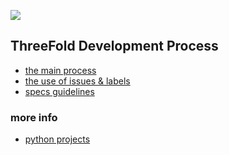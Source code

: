 
![](https://cdn-ambdm.nitrocdn.com/zUStGNwhFFmcAfEijimMyzkTGjBKyUvh/assets/static/optimized/rev-f309bc4/wp-content/uploads/2019/12/7-4.jpg)

## ThreeFold Development Process

- [the main process](development_process.md)
- [the use of issues & labels ](issue_labels.md)
- [specs guidelines](specs_guidelines.md)

### more info

- [python projects](python_projects.md)

